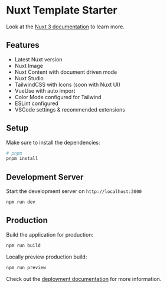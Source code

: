 # Nuxt Template Starter

Look at the [Nuxt 3 documentation](https://nuxt.com/docs/getting-started/introduction) to learn more.

## Features

- Latest Nuxt version
- Nuxt Image
- Nuxt Content with document driven mode
- Nuxt Studio
- TailwindCSS with Icons (soon with Nuxt UI)
- VueUse with auto import
- Color Mode configured for Tailwind
- ESLint configured
- VSCode settings & recommended extensions

## Setup

Make sure to install the dependencies:

```bash
# pnpm
pnpm install
```

## Development Server

Start the development server on `http://localhost:3000`

```bash
npm run dev
```

## Production

Build the application for production:

```bash
npm run build
```

Locally preview production build:

```bash
npm run preview
```

Check out the [deployment documentation](https://nuxt.com/docs/getting-started/deployment) for more information.
